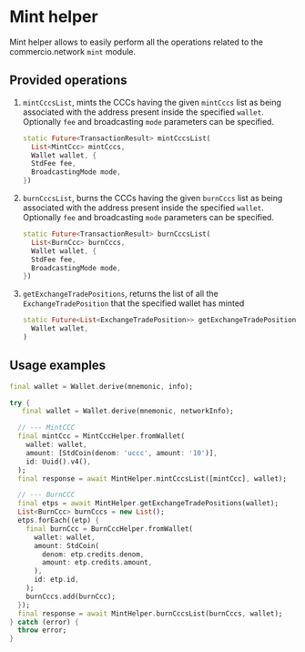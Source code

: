 # Mint helper

Mint helper allows to easily perform all the operations related to the commercio.network `mint` module.

## Provided operations

1. `mintCccsList`, mints the CCCs having the given `mintCccs` list as being associated with the address present inside the specified `wallet`. Optionally `fee` and broadcasting `mode` parameters can be specified.

    ```dart
    static Future<TransactionResult> mintCccsList(
      List<MintCcc> mintCccs,
      Wallet wallet, {
      StdFee fee,
      BroadcastingMode mode,
    })
    ```

2. `burnCccsList`, burns the CCCs having the given `burnCccs` list as being associated with the address present inside the specified `wallet`. Optionally `fee` and broadcasting `mode` parameters can be specified.

    ```dart
    static Future<TransactionResult> burnCccsList(
      List<BurnCcc> burnCccs,
      Wallet wallet, {
      StdFee fee,
      BroadcastingMode mode,
    })
    ```

3. `getExchangeTradePositions`, returns the list of all the `ExchangeTradePosition` that the specified wallet has minted

    ```dart
    static Future<List<ExchangeTradePosition>> getExchangeTradePositions(
      Wallet wallet,
    )
    ```

## Usage examples

```dart
final wallet = Wallet.derive(mnemonic, info);

try {
   final wallet = Wallet.derive(mnemonic, networkInfo);

  // --- MintCCC
  final mintCcc = MintCccHelper.fromWallet(
    wallet: wallet,
    amount: [StdCoin(denom: 'uccc', amount: '10')],
    id: Uuid().v4(),
  );
  final response = await MintHelper.mintCccsList([mintCcc], wallet);

  // --- BurnCCC
  final etps = await MintHelper.getExchangeTradePositions(wallet);
  List<BurnCcc> burnCccs = new List();
  etps.forEach((etp) {
    final burnCcc = BurnCccHelper.fromWallet(
      wallet: wallet,
      amount: StdCoin(
        denom: etp.credits.denom,
        amount: etp.credits.amount,
      ),
      id: etp.id,
    );
    burnCccs.add(burnCcc);
  });
  final response = await MintHelper.burnCccsList(burnCccs, wallet);
} catch (error) {
  throw error;
}
```

